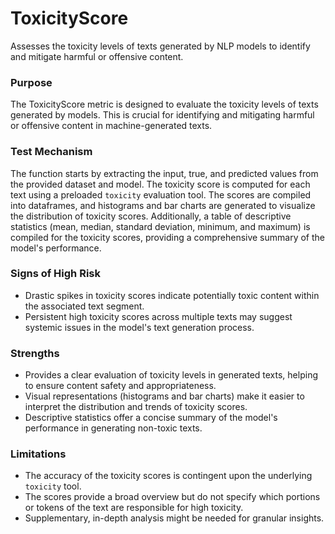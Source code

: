 # ToxicityScore

Assesses the toxicity levels of texts generated by NLP models to identify and mitigate harmful or offensive content.

### Purpose

The ToxicityScore metric is designed to evaluate the toxicity levels of texts generated by models. This is crucial
for identifying and mitigating harmful or offensive content in machine-generated texts.

### Test Mechanism

The function starts by extracting the input, true, and predicted values from the provided dataset and model. The
toxicity score is computed for each text using a preloaded `toxicity` evaluation tool. The scores are compiled into
dataframes, and histograms and bar charts are generated to visualize the distribution of toxicity scores.
Additionally, a table of descriptive statistics (mean, median, standard deviation, minimum, and maximum) is
compiled for the toxicity scores, providing a comprehensive summary of the model's performance.

### Signs of High Risk

- Drastic spikes in toxicity scores indicate potentially toxic content within the associated text segment.
- Persistent high toxicity scores across multiple texts may suggest systemic issues in the model's text generation
process.

### Strengths

- Provides a clear evaluation of toxicity levels in generated texts, helping to ensure content safety and
appropriateness.
- Visual representations (histograms and bar charts) make it easier to interpret the distribution and trends of
toxicity scores.
- Descriptive statistics offer a concise summary of the model's performance in generating non-toxic texts.

### Limitations

- The accuracy of the toxicity scores is contingent upon the underlying `toxicity` tool.
- The scores provide a broad overview but do not specify which portions or tokens of the text are responsible for
high toxicity.
- Supplementary, in-depth analysis might be needed for granular insights.